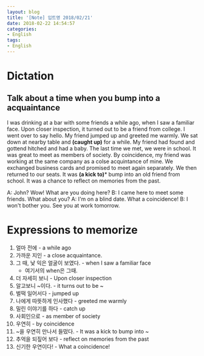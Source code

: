 ```yaml
---
layout: blog
title: '[Note] 입트영 2018/02/21'
date: 2018-02-22 14:54:57
categories: 
- English
tags:
- English
---
```

# Dictation
## Talk about a time when you bump into a acquaintance
I was drinking at a bar with some friends a while ago, when I saw a familiar face. Upon closer inspection, it turned out to be a friend from college. I went over to say hello. My friend jumped up and greeted me warmly. We sat down at nearby table and **(caught up)** for a while. My friend had found and gottend hitched and had a baby. The last time we met, we were in school. It was great to meet as members of society. By coincidence, my friend was working at the same company as a colse acquintance of mine. We exchanged business cards and promised to meet again separately. We then returned to our seats. It was **(a kick to)*** bump into an old friend from school. It was a chance to reflect on memories from the past. 

A: John? Wow! What are you doing here?
B: I came here to meet some friends. What about you?
A: I'm on a blind date. What a coincidence!
B: I won't bother you. See you at work tomorrow.

# Expressions to memorize

1. 얼마 전에 - a while ago
2. 가까운 지인 - a close acquaintance.
3. 그 때, 낯 익은 얼굴이 보였다. - when I saw a familiar face
    - 여기서의 when은 그때.
4. 더 자세히 보니 - Upon closer inspection
5. 알고보니 ~이다. - it turns out to be ~
6. 벌떡 일어서다 - jumped up
7. 나에게 따뜻하게 인사했다 - greeted me warmly
8. 밀린 이야기를 하다 - catch up
9. 사회인으로 - as member of society
10. 우연히 - by coincidence
11. ~을 우연히 만나서 들떴다. - It was a kick to bump into ~
12. 추억을 되짚어 보다 - reflect on memories from the past
13. 신기한 우연이다! - What a coincidence!


